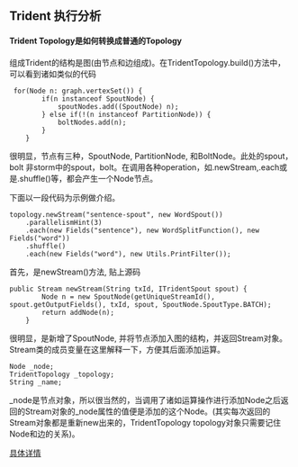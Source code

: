 ## Trident 执行分析

#### Trident Topology是如何转换成普通的Topology
组成Trident的结构是图(由节点和边组成)。在TridentTopology.build()方法中，可以看到诸如类似的代码

     for(Node n: graph.vertexSet()) {
            if(n instanceof SpoutNode) {
                spoutNodes.add((SpoutNode) n);
            } else if(!(n instanceof PartitionNode)) {
                boltNodes.add(n);
            }
        }
        
很明显，节点有三种，SpoutNode, PartitionNode,  和BoltNode。此处的spout，bolt 非storm中的spout，bolt。在调用各种operation，如.newStream,.each或是.shuffle()等，都会产生一个Node节点。

下面以一段代码为示例做介绍。

	topology.newStream("sentence-spout", new WordSpout())
		.parallelismHint(3)
		.each(new Fields("sentence"), new WordSplitFunction(), new Fields("word"))
		.shuffle()
		.each(new Fields("word"), new Utils.PrintFilter());
		
首先，是newStream()方法, 贴上源码

	public Stream newStream(String txId, ITridentSpout spout) {
	        Node n = new SpoutNode(getUniqueStreamId(), spout.getOutputFields(), txId, spout, SpoutNode.SpoutType.BATCH);
	        return addNode(n);
	    }

很明显，是新增了SpoutNode, 并将节点添加入图的结构，并返回Stream对象。Stream类的成员变量在这里解释一下，方便其后面添加运算。

	Node _node;
	TridentTopology _topology;
	String _name;

_node是节点对象，所以很当然的，当调用了诸如运算操作进行添加Node之后返回的Stream对象的_node属性的值便是添加的这个Node。(其实每次返回的Stream对象都是重新new出来的，TridentTopology topology对象只需要记住Node和边的关系)。


[具体详情](http://www.cnblogs.com/hseagle/p/3490635.html)